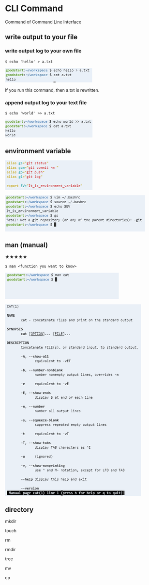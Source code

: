 # CLI Command

Command of Command Line Interface

## write output to your file

### write output log to your own file

```
$ echo 'hello' > a.txt
```

![write_log](./assets/images/cli-write-log.jpg)

If you run this command, then a.txt is rewritten.

### append output log to your text file

```
$ echo 'world' >> a.txt
```

![append_log](./assets/images/cli-write-log-append.png)

## environment variable

![save_env_var](./assets/images/envar-vim-bashrc.png)

![use_env_var](./assets/images/envar.png)

## man (manual)

★★★★★

```
$ man <function you want to know>
```

![ex1-1](./assets/images/man-ex-1.png)

![ex1-2](./assets/images/man-ex-2.png)


## directory

mkdir

touch

rm

rmdir

tree

mv

cp